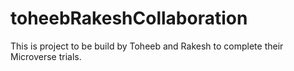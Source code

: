 # toheebRakeshCollaboration
This is project to be build by Toheeb and Rakesh to complete their Microverse trials.
